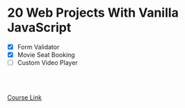 # 20 Web Projects With Vanilla JavaScript

- [x] Form Validator
- [x] Movie Seat Booking
- [ ] Custom Video Player

<br><br>

[Course Link](https://www.udemy.com/course/web-projects-with-vanilla-javascript/)

